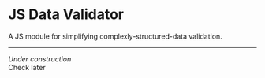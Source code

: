 # JS Data Validator
A JS module for simplifying complexly-structured-data validation.

----
*Under construction*\
Check later